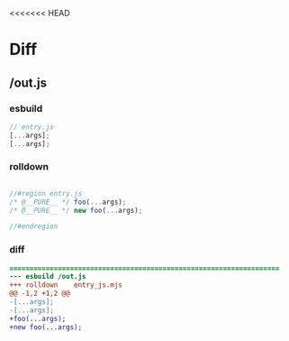 <<<<<<< HEAD
# Diff
## /out.js
### esbuild
```js
// entry.js
[...args];
[...args];
```
### rolldown
```js

//#region entry.js
/* @__PURE__ */ foo(...args);
/* @__PURE__ */ new foo(...args);

//#endregion

```
### diff
```diff
===================================================================
--- esbuild	/out.js
+++ rolldown	entry_js.mjs
@@ -1,2 +1,2 @@
-[...args];
-[...args];
+foo(...args);
+new foo(...args);

```